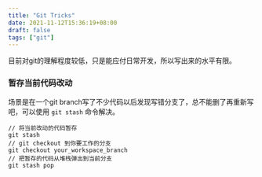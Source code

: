 ```yaml
---
title: "Git Tricks"
date: 2021-11-12T15:36:19+08:00
draft: false
tags: ["git"]
---
```


目前对git的理解程度较低，只是能应付日常开发，所以写出来的水平有限。

### 暂存当前代码改动

场景是在一个git branch写了不少代码以后发现写错分支了，总不能删了再重新写吧，可以使用 `git stash` 命令解决。

```git
// 将当前改动的代码暂存
git stash
// git checkout 到你要工作的分支
git checkout your_workspace_branch
// 把暂存的代码从堆栈弹出到当前分支
git stash pop
```
